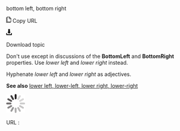 # 

bottom left, bottom right

![Copy URL](media/bottom-left-bottom-right/Copy.png)
Copy URL

![Download](media/bottom-left-bottom-right/Download.png)

Download topic

Don't use except in discussions of the **BottomLeft** and **BottomRight** properties. Use *lower left* and *lower right* instead.  

Hyphenate *lower left* and *lower right* as adjectives.

**See also** [lower left, lower-left, lower right, lower-right](https://worldready.cloudapp.net/Styleguide/Read?id=2700&topicid=35398)

![In progress](media/bottom-left-bottom-right/activity-large.gif)

URL :
